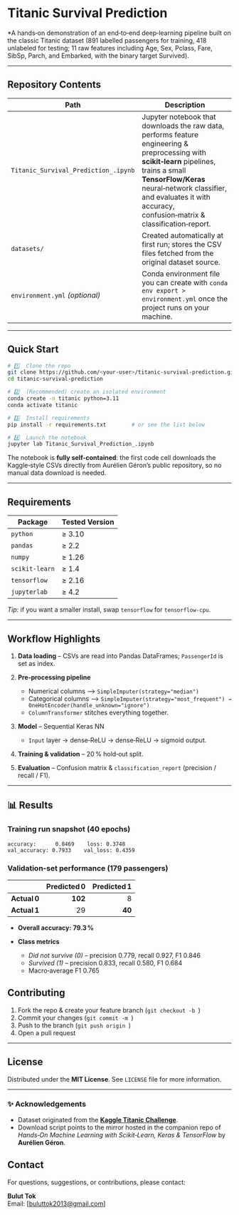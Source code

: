 # Titanic Survival Prediction 

*A hands‑on demonstration of an end‑to‑end deep‑learning pipeline built on the classic Titanic dataset (891 labelled passengers for training, 418 unlabeled for testing; 11 raw features including Age, Sex, Pclass, Fare, SibSp, Parch, and Embarked, with the binary target Survived).

---

## Repository Contents

| Path                                 | Description                                                                                                                                                                                                                                                          |
| ------------------------------------ | -------------------------------------------------------------------------------------------------------------------------------------------------------------------------------------------------------------------------------------------------------------------- |
| `Titanic_Survival_Prediction_.ipynb` | Jupyter notebook that downloads the raw data, performs feature engineering & preprocessing with **scikit‑learn** pipelines, trains a small **TensorFlow/Keras** neural‑network classifier, and evaluates it with accuracy, confusion‑matrix & classification‑report. |
| `datasets/`                          | Created automatically at first run; stores the CSV files fetched from the original dataset source.                                                                                                                                                                   |
| `environment.yml` *(optional)*       | Conda environment file you can create with `conda env export > environment.yml` once the project runs on your machine.                                                                                                                                               |

---

##  Quick Start

```bash
# 1️⃣  Clone the repo
git clone https://github.com/<your-user>/titanic-survival-prediction.git
cd titanic-survival-prediction

# 2️⃣  (Recommended) create an isolated environment
conda create -n titanic python=3.11
conda activate titanic

# 3️⃣  Install requirements
pip install -r requirements.txt        # or see the list below

# 4️⃣  Launch the notebook
jupyter lab Titanic_Survival_Prediction_.ipynb
```

The notebook is **fully self‑contained**: the first code cell downloads the Kaggle‑style CSVs directly from Aurélien Géron’s public repository, so no manual data download is needed.

---

##  Requirements

| Package        | Tested Version |
| -------------- | -------------- |
| `python`       | ≥ 3.10         |
| `pandas`       | ≥ 2.2          |
| `numpy`        | ≥ 1.26         |
| `scikit‑learn` | ≥ 1.4          |
| `tensorflow`   | ≥ 2.16         |
| `jupyterlab`   | ≥ 4.2          |

*Tip:* if you want a smaller install, swap `tensorflow` for `tensorflow‑cpu`.

---

## Workflow Highlights

1. **Data loading** – CSVs are read into Pandas DataFrames; `PassengerId` is set as index.
2. **Pre‑processing pipeline**

   * Numerical columns ⟶ `SimpleImputer(strategy="median")`
   * Categorical columns ⟶ `SimpleImputer(strategy="most_frequent") → OneHotEncoder(handle_unknown="ignore")`
   * `ColumnTransformer` stitches everything together.
3. **Model** – Sequential Keras NN

   * `Input` layer → dense‑ReLU → dense‑ReLU → sigmoid output.
4. **Training & validation** – 20 % hold‑out split.
5. **Evaluation** – Confusion matrix & `classification_report` (precision / recall / F1).


---

## 📊 Results

### Training run snapshot (40 epochs)

```
accuracy:      0.8469    loss: 0.3748
val_accuracy: 0.7933    val_loss: 0.4359
```

### Validation‑set performance (179 passengers)

|              | **Predicted 0** | **Predicted 1** |
| ------------ | --------------: | --------------: |
| **Actual 0** |         **102** |               8 |
| **Actual 1** |              29 |          **40** |

* **Overall accuracy:** **79.3 %**
* **Class metrics**

  * *Did not survive (0)* – precision 0.779, recall 0.927, F1 0.846
  * *Survived (1)* – precision 0.833, recall 0.580, F1 0.684
  * Macro‑average F1 0.765





##  Contributing

1. Fork the repo & create your feature branch (`git checkout -b `)
2. Commit your changes (`git commit -m `)
3. Push to the branch (`git push origin `)
4. Open a pull request


---

##  License

Distributed under the **MIT License**.
See `LICENSE` file for more information.

---

### ✨ Acknowledgements

* Dataset originated from the **[Kaggle Titanic Challenge](https://www.kaggle.com/competitions/titanic)**.
* Download script points to the mirror hosted in the companion repo of *Hands‑On Machine Learning with Scikit‑Learn, Keras & TensorFlow* by **Aurélien Géron**.


## Contact

For questions, suggestions, or contributions, please contact:

**Bulut Tok**  
Email: [buluttok2013@gmail.com]

